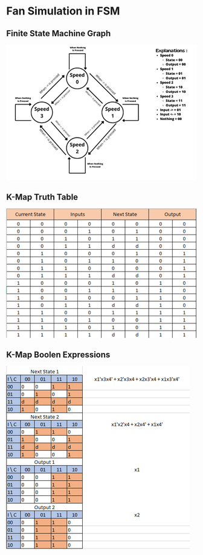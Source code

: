 # Fan Simulation in FSM
## Finite State Machine Graph
![FSM](img/Ex.png)
## K-Map Truth Table
![map](img/map.png)
## K-Map Boolen Expressions
![bool](img/algebra.png)
